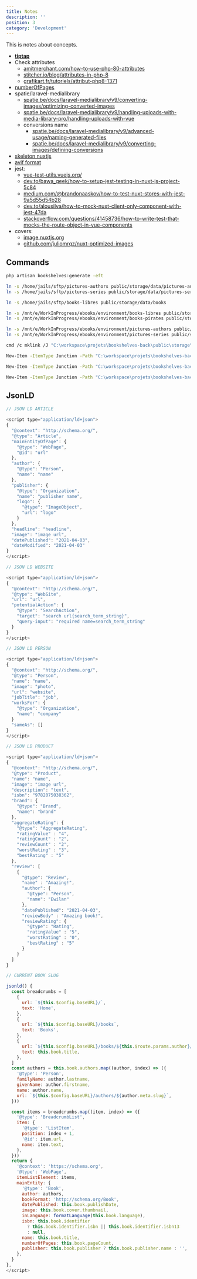 ```yaml
---
title: Notes
description: ''
position: 3
category: 'Development'
---
```


This is notes about concepts.

- [**tiptap**](https://www.tiptap.dev/)
- Check attributes
  - [amitmerchant.com/how-to-use-php-80-attributes](https://www.amitmerchant.com/how-to-use-php-80-attributes)
  - [stitcher.io/blog/attributes-in-php-8](https://stitcher.io/blog/attributes-in-php-8)
  - [grafikart.fr/tutoriels/attribut-php8-1371](https://grafikart.fr/tutoriels/attribut-php8-1371)
- [numberOfPages](https://idpf.github.io/epub-guides/package-metadata/#schema-numberOfPages)
- spatie/laravel-medialibrary
  - [spatie.be/docs/laravel-medialibrary/v9/converting-images/optimizing-converted-images](https://spatie.be/docs/laravel-medialibrary/v9/converting-images/optimizing-converted-images)
  - [spatie.be/docs/laravel-medialibrary/v9/handling-uploads-with-media-library-pro/handling-uploads-with-vue](https://spatie.be/docs/laravel-medialibrary/v9/handling-uploads-with-media-library-pro/handling-uploads-with-vue)
  - conversions name
    - [spatie.be/docs/laravel-medialibrary/v9/advanced-usage/naming-generated-files](https://spatie.be/docs/laravel-medialibrary/v9/advanced-usage/naming-generated-files)
    - [spatie.be/docs/laravel-medialibrary/v9/converting-images/defining-conversions](https://spatie.be/docs/laravel-medialibrary/v9/converting-images/defining-conversions)
- [skeleton nuxtjs](https://stackoverflow.com/questions/57178253/how-to-create-skeleton-loading-in-nuxt-js)
- [avif format](https://www.zdnet.com/article/chrome-and-firefox-are-getting-support-for-the-new-avif-image-format/)
- jest:
  - [vue-test-utils.vuejs.org/](https://vue-test-utils.vuejs.org/)
  - [dev.to/bawa_geek/how-to-setup-jest-testing-in-nuxt-js-project-5c84](https://dev.to/bawa_geek/how-to-setup-jest-testing-in-nuxt-js-project-5c84)
  - [medium.com/@brandonaaskov/how-to-test-nuxt-stores-with-jest-9a5d55d54b28](https://medium.com/@brandonaaskov/how-to-test-nuxt-stores-with-jest-9a5d55d54b28)
  - [dev.to/alousilva/how-to-mock-nuxt-client-only-component-with-jest-47da](https://dev.to/alousilva/how-to-mock-nuxt-client-only-component-with-jest-47da)
  - [stackoverflow.com/questions/41458736/how-to-write-test-that-mocks-the-route-object-in-vue-components](https://stackoverflow.com/questions/41458736/how-to-write-test-that-mocks-the-route-object-in-vue-components)
- covers:
  - [image.nuxtjs.org](https://image.nuxtjs.org)
  - [github.com/juliomrqz/nuxt-optimized-images](https://github.com/juliomrqz/nuxt-optimized-images)

## Commands

```bash
php artisan bookshelves:generate -eft
```

```bash
ln -s /home/jails/sftp/pictures-authors public/storage/data/pictures-authors
ln -s /home/jails/sftp/pictures-series public/storage/data/pictures-series

ln -s /home/jails/sftp/books-libres public/storage/data/books
```

```bash
ln -s /mnt/e/WorkInProgress/ebooks/environment/books-libres public/storage/data/books
ln -s /mnt/e/WorkInProgress/ebooks/environment/books-pirates public/storage/data/books

ln -s /mnt/e/WorkInProgress/ebooks/environment/pictures-authors public/storage/data/pictures-authors
ln -s /mnt/e/WorkInProgress/ebooks/environment/pictures-series public/storage/data/pictures-series

cmd /c mklink /J "C:\workspace\projets\bookshelves-back\public\storage\data\books\books-pirates" "C:\Users\ewila\OneDrive\Documents\WorkInProgress\ebooks\environment\books-pirates"

New-Item -ItemType Junction -Path "C:\workspace\projets\bookshelves-back\public\storage\data\books\books-pirates" -Target "C:\Users\ewila\OneDrive\Documents\WorkInProgress\ebooks\environment\books-pirates"

New-Item -ItemType Junction -Path "C:\workspace\projets\bookshelves-back\public\storage\data\pictures-authors\pictures-authors" -Target "C:\Users\ewila\OneDrive\Documents\WorkInProgress\ebooks\environment\pictures-authors"

New-Item -ItemType Junction -Path "C:\workspace\projets\bookshelves-back\public\storage\data\pictures-series\pictures-series" -Target "C:\Users\ewila\OneDrive\Documents\WorkInProgress\ebooks\environment\pictures-series"
```

## JsonLD

```js
// JSON LD ARTICLE

<script type="application/ld+json">
{
  "@context": "http://schema.org/",
  "@type": "Article",
  "mainEntityOfPage": {
    "@type": "WebPage",
    "@id": "url"
  },
  "author": {
    "@type": "Person",
    "name": "name"
  },
  "publisher": {
    "@type": "Organization",
    "name": "publisher name",
    "logo": {
      "@type": "ImageObject",
      "url": "logo"
    }
  },
  "headline": "headline",
  "image": "image url",
  "datePublished": "2021-04-03",
  "dateModified": "2021-04-03"
}
</script>

// JSON LD WEBSITE

<script type="application/ld+json">
{
  "@context": "http://schema.org/",
  "@type": "WebSite",
  "url": "url",
  "potentialAction": {
    "@type": "SearchAction",
    "target": "search url{search_term_string}",
    "query-input": "required name=search_term_string"
  }
}
</script>

// JSON LD PERSON

<script type="application/ld+json">
{
  "@context": "http://schema.org/",
  "@type": "Person",
  "name": "name",
  "image": "photo",
  "url": "website",
  "jobTitle": "job",
  "worksFor": {
    "@type": "Organization",
    "name": "company"
  }
  "sameAs": []
}
</script>

// JSON LD PRODUCT

<script type="application/ld+json">
{
  "@context": "http://schema.org/",
  "@type": "Product",
  "name": "name",
  "image": "image url",
  "description": "text",
  "isbn": "9782075038362",
  "brand": {
    "@type": "Brand",
    "name": "brand"
  },
  "aggregateRating": {
    "@type": "AggregateRating",
    "ratingValue" : "4",
    "ratingCount" : "2",
    "reviewCount" : "2",
    "worstRating" : "3",
    "bestRating" : "5"
  },
  "review": [
    {
      "@type": "Review",
      "name" : "Amazing!",
      "author": {
        "@type": "Person",
        "name": "Ewilan"
      },
      "datePublished": "2021-04-03",
      "reviewBody" : "Amazing book!",
      "reviewRating": {
        "@type": "Rating",
        "ratingValue" : "5",
        "worstRating" : "0",
        "bestRating" : "5"
      }
    }
  ]
}

// CURRENT BOOK SLUG

jsonld() {
  const breadcrumbs = [
    {
      url: `${this.$config.baseURL}/`,
      text: 'Home',
    },
    {
      url: `${this.$config.baseURL}/books`,
      text: 'Books',
    },
    {
      url: `${this.$config.baseURL}/books/${this.$route.params.author}/${this.$route.params.slug}`,
      text: this.book.title,
    },
  ]
  const authors = this.book.authors.map((author, index) => ({
    '@type': 'Person',
    familyName: author.lastname,
    givenName: author.firstname,
    name: author.name,
    url: `${this.$config.baseURL}/authors/${author.meta.slug}`,
  }))

  const items = breadcrumbs.map((item, index) => ({
    '@type': 'BreadcrumbList',
    item: {
      '@type': 'ListItem',
      position: index + 1,
      '@id': item.url,
      name: item.text,
    },
  }))
  return {
    '@context': 'https://schema.org',
    '@type': 'WebPage',
    itemListElement: items,
    mainEntity: {
      '@type': 'Book',
      author: authors,
      bookFormat: 'http://schema.org/Book',
      datePublished: this.book.publishDate,
      image: this.book.cover.thumbnail,
      inLanguage: formatLanguage(this.book.language),
      isbn: this.book.identifier
        ? this.book.identifier.isbn || this.book.identifier.isbn13
        : null,
      name: this.book.title,
      numberOfPages: this.book.pageCount,
      publisher: this.book.publisher ? this.book.publisher.name : '',
    },
  }
},
</script>
```

